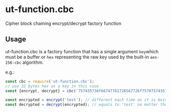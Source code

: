 # ut-function.cbc

Cipher block chaining encrypt/decrypt factory function

## Usage

ut-function.cbc is a factory function
that has a single argument `key`which must
be a buffer or `hex` representing the raw key
used by the built-in `aes-256-cbc` algorithm.

e.g.:

```js
const cbc = require('ut-function.cbc');
// use 32 bytes hex as a key in this case
const {encrypt, decrypt} = cbc('757435736f66747761726567726f7570757435736f66747761726567726f7570');

const encrypted = encrypt('test'); // different each time as it is being encrypted with random seed
const decrypted = decrypt(encrypted); // equals to 'test' no matter the seed was random
```
